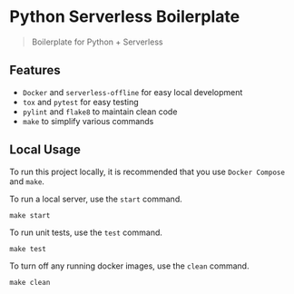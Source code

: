 # Python Serverless Boilerplate

> Boilerplate for Python + Serverless

## Features

- `Docker` and `serverless-offline` for easy local development
- `tox` and `pytest` for easy testing
- `pylint` and `flake8` to maintain clean code
- `make` to simplify various commands

## Local Usage

To run this project locally, it is recommended that you use `Docker Compose` and `make`.

To run a local server, use the `start` command.

```
make start
```

To run unit tests, use the `test` command.

```
make test
```

To turn off any running docker images, use the `clean` command.

```
make clean
```